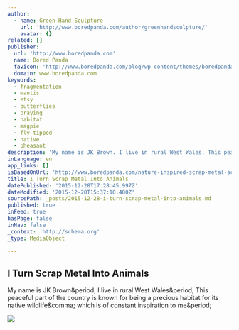 ```yaml
---
author:
  - name: Green Hand Sculpture
    url: 'http://www.boredpanda.com/author/greenhandsculpture/'
    avatar: {}
related: []
publisher:
  url: 'http://www.boredpanda.com'
  name: Bored Panda
  favicon: 'http://www.boredpanda.com/blog/wp-content/themes/boredpanda/favicon.ico'
  domain: www.boredpanda.com
keywords:
  - fragmentation
  - mantis
  - etsy
  - butterflies
  - praying
  - habitat
  - magpie
  - fly-tipped
  - native
  - pheasant
description: 'My name is JK Brown. I live in rural West Wales. This peaceful part of the country is known for being a precious habitat for its native wildlife, which is of constant inspiration to me.'
inLanguage: en
app_links: []
isBasedOnUrl: 'http://www.boredpanda.com/nature-inspired-scrap-metal-sculptures-jk-brown/'
title: I Turn Scrap Metal Into Animals
datePublished: '2015-12-28T17:28:45.997Z'
dateModified: '2015-12-28T15:37:10.480Z'
sourcePath: _posts/2015-12-28-i-turn-scrap-metal-into-animals.md
published: true
inFeed: true
hasPage: false
inNav: false
_context: 'http://schema.org'
_type: MediaObject

---
```

<article style=""><h1>I Turn Scrap Metal Into Animals</h1><p>My name is JK Brown&amp;period; I live in rural West Wales&amp;period; This peaceful part of the country is known for being a precious habitat for its native wildlife&amp;comma; which is of constant inspiration to me&amp;period;</p><img src="http://static.boredpanda.com/blog/wp-content/uploads/2015/12/nature-inspired-scrap-metal-sculptures-jk-brown-fb.png" /></article>